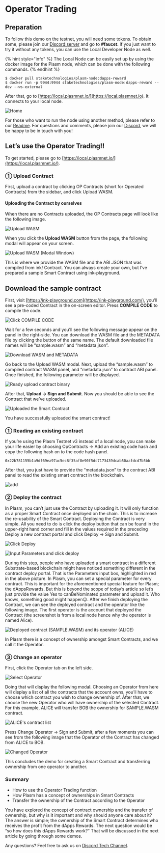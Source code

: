 # Operator Trading

## Preparation

To follow this demo on the testnet, you will need some tokens. To obtain some, please join our [Discord server](https://discord.gg/wUcQt3R) and go to **\#faucet**. If you just want to try it without any tokens, you can use the Local Developer Node as well.

{% hint style="info" %}
The Local Node can be easily set up by using the docker image for the Plasm node, which can be done with the following commands.
{% endhint %}

```text
$ docker pull staketechnologies/plasm-node:dapps-reward
$ docker run -p 9944:9944 staketechnologies/plasm-node:dapps-reward --dev --ws-external
```

After that, go to [https://local.plasmnet.io/](https://local.plasmnet.io). It connects to your local node.

![Home](../.gitbook/assets/screen-shot-2020-06-11-at-15.24.26.png)

For those who want to run the node using another method, please refer to our [Readme](https://github.com/staketechnologies/Plasm). For questions and comments, please join our [Discord](https://discord.gg/Auas9qj), we will be happy to be in touch with you!

## Let’s use the Operator Trading!!

To get started, please go to [https://local.plasmnet.io/](https://local.plasmnet.io/).

### ① Upload Contract

First, upload a contract by clicking OP Contracts \(short for Operated Contracts\) from the sidebar, and click Upload WASM.

#### **Uploading the Contract by ourselves**

When there are no Contracts uploaded, the OP Contracts page will look like the following image.

![Upload WASM](../.gitbook/assets/screen-shot-2020-06-11-at-15.44.05.png)

When you click the **Upload WASM** button from the page, the following modal will appear on your screen.

![Upload WASM \(Modal Window\)](../.gitbook/assets/screen-shot-2020-06-11-at-15.45.42.png)

This is where we provide the WASM file and the ABI JSON that was compiled from ink! Contract. You can always create your own, but I’ve prepared a sample Smart Contract using ink-playground.

## **Download the sample contract**

First, visit [https://ink-playground.com](https://ink-playground.com/), you’ll see a pre-coded Contract in the on-screen editor. Press **COMPILE CODE** to compile the code.

![Click COMPILE CODE](../.gitbook/assets/screen-shot-2020-06-11-at-15.50.03.png)

Wait for a few seconds and you’ll see the following message appear on the panel in the right-side. You can download the WASM file and the METADATA file by clicking the button of the same name. The default downloaded file names will be “sample.wasm” and “metadata.json”.

![Download WASM and METADATA](../.gitbook/assets/screen-shot-2020-06-11-at-15.56.52.png)

Go back to the Upload WASM modal. Next, upload the “sample.wasm” to compiled contract WASM panel, and “metadata.json” to contract ABI panel. Once finished, the following parameter will be displayed.

![Ready upload contract binary](../.gitbook/assets/screen-shot-2020-06-11-at-15.56.08.png)

After that, **Upload -&gt; Sign and Submit**. Now you should be able to see the Contract that we’ve uploaded.

![Uploaded the Smart Contract](../.gitbook/assets/screen-shot-2020-06-11-at-15.59.49.png)

You have successfully uploaded the smart contract!

### **① Reading an existing contract**

If you’re using the Plasm Testnet v3 instead of a local node, you can make your life easier by choosing OpContracts -&gt; Add an existing code hash and copy the following hash on to the code hash panel.

```text
0x22b781155b1a9df69ea97ac5ec8f35af8e90f5dc7173439dcab50aafdcd7b5bb
```

After that, you just have to provide the “metadata.json” to the contract ABI panel to read the existing smart contract in the blockchain.

![add](https://user-images.githubusercontent.com/6259384/77171472-d7ec1700-6aff-11ea-8615-87129335dab3.png)

### ② Deploy the contract

In Plasm, you can’t just use the Contract by uploading it. It will only function as a proper Smart Contract once deployed on the chain. This is to increase the re-usability of the Smart Contract. Deploying the Contract is very simple. All you need to do is click the deploy button that can be found in the upper-right hand corner and fill in the values required in the preceding Deploy a new contract portal and click Deploy -&gt; Sign and Submit.

![Click Deploy](../.gitbook/assets/screen-shot-2020-06-11-at-16.04.52.png)

![Input Parameters and click deploy](../.gitbook/assets/screen-shot-2020-06-11-at-16.10.34.png)

During this step, people who have uploaded a smart contract in a different Substrate-based blockchain might have noticed something different in the contract deploy portal. That is the Parameters input box, highlighted in red in the above picture. In Plasm, you can set a special parameter for every contract. This is important for the aforementioned special feature for Plasm; the dAppsRewards. But this is beyond the scope of today’s article so let’s just provide the value Yes to canBeNominated parameter and upload it. Who knows, something good might happen😉. After we finish deploying the Contract, we can see the deployed contract and the operator like the following image. The first operator is the account that deployed the Contract \(the screenshot is from a local node hence why the operator is named Alice\).

![Deployed contract \(SAMPLE.WASM\) and its operator \(ALICE\)](../.gitbook/assets/screen-shot-2020-06-11-at-16.14.43.png)

In Plasm there is a concept of ownership amongst Smart Contracts, and we call it the Operator.

### ③ Change an operator

First, click the Operator tab on the left side.

![Select Operator](../.gitbook/assets/screen-shot-2020-06-11-at-16.17.17.png)

Doing that will display the following modal. Choosing an Operator from here will display a list of all the contracts that the account owns, you’ll have to choose which contract you wish to change ownership of. After that, we choose the new Operator who will have ownership of the selected Contract. For this example, ALICE will transfer BOB the ownership for SAMPLE.WASM contract.

![ALICE&apos;s contract list](../.gitbook/assets/screen-shot-2020-06-11-at-16.19.46%20%282%29%20%282%29%20%281%29.png)

Press Change Operator -&gt; Sign and Submit, after a few moments you can see from the following image that the Operator of the Contract has changed from ALICE to BOB.

![Changed Operator](../.gitbook/assets/screen-shot-2020-06-11-at-16.21.22.png)

This concludes the demo for creating a Smart Contract and transferring ownership from one operator to another.

### Summary <a id="summary"></a>

* How to use the Operator Trading function
* How Plasm has a concept of ownerships in Smart Contracts
* Transfer the ownership of the Contract according to the Operator

You have explored the concept of contract ownership and the transfer of ownership, but why is it important and why should anyone care about it? The answer is simple; the ownership of the Smart Contract determines who receives the profit from the dApps Rewards. The next question would be “so how does this dApps Rewards work?” That will be discussed in the next article by going through some demos.

Any questions? Feel free to ask us on [Discord Tech Channel](https://discord.gg/Z3nC9U4).

